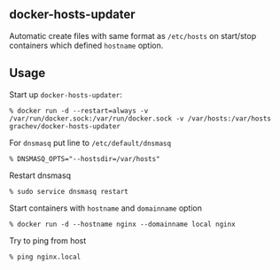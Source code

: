 docker-hosts-updater
----------

Automatic create files with same format as `/etc/hosts` on start/stop containers which defined `hostname` option.

Usage
-----

Start up `docker-hosts-updater`:

    % docker run -d --restart=always -v /var/run/docker.sock:/var/run/docker.sock -v /var/hosts:/var/hosts grachev/docker-hosts-updater
    
For `dnsmasq` put line to `/etc/default/dnsmasq`

    % DNSMASQ_OPTS="--hostsdir=/var/hosts"

Restart dnsmasq

    % sudo service dnsmasq restart
    
Start containers with `hostname` and `domainname` option

    % docker run -d --hostname nginx --domainname local nginx
      
Try to ping from host

    % ping nginx.local
